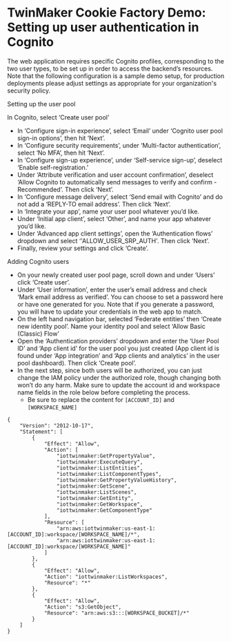 # TwinMaker Cookie Factory Demo: Setting up user authentication in Cognito

The web application requires specific Cognito profiles, corresponding to the two user types, to be set up in order to access the backend’s resources. Note that the following configuration is a sample demo setup, for production deployments please adjust settings as appropriate for your organization's security policy.

Setting up the user pool

In Cognito, select ‘Create user pool’

* In ‘Configure sign-in experience’, select ‘Email’ under ‘Cognito user pool sign-in options’, then hit ‘Next’.
* In ‘Configure security requirements’, under ‘Multi-factor authentication’, select ‘No MFA’, then hit ‘Next’.
* In ‘Configure sign-up experience’, under ‘Self-service sign-up’, deselect ‘Enable self-registration.’
* Under ‘Attribute verification and user account confirmation’, deselect ‘Allow Cognito to automatically send messages to verify and confirm - Recommended’. Then click ‘Next’.
* In ‘Configure message delivery’, select ‘Send email with Cognito’ and do not add a ‘REPLY-TO email address’. Then click ‘Next’.
* In ‘Integrate your app’, name your user pool whatever you’d like.
* Under ‘Initial app client’, select ‘Other’, and name your app whatever you’d like.
* Under ‘Advanced app client settings’, open the ‘Authentication flows’ dropdown and select ‘'ALLOW_USER_SRP_AUTH'. Then click ‘Next’.
* Finally, review your settings and click ‘Create’.

Adding Cognito users

* On your newly created user pool page, scroll down and under ‘Users’ click ‘Create user’.
* Under ‘User information’, enter the user’s email address and check ‘Mark email address as verified’. You can choose to set a password here or have one generated for you. Note that if you generate a password, you will have to update your credentials in the web app to match.
* On the left hand navigation bar, selected ‘Federate entities’ then ‘Create new identity pool’. Name your identity pool and select ‘Allow Basic (Classic) Flow’
* Open the ‘Authentication providers’ dropdown and enter the ‘User Pool ID’ and ‘App client id’ for the user pool you just created (App client id is found under ‘App integration’ and ‘App clients and analytics’ in the user pool dashboard). Then click ‘Create pool’.
* In the next step, since both users will be authorized, you can just change the IAM policy under the authorized role, though changing both won’t do any harm. Make sure to update the account id and workspace name fields in the role below before completing the process.
  * Be sure to replace the content for  `[ACCOUNT_ID]` and `[WORKSPACE_NAME]`

```
{
    "Version": "2012-10-17",
    "Statement": [
        {
            "Effect": "Allow",
            "Action": [
                "iottwinmaker:GetPropertyValue",
                "iottwinmaker:ExecuteQuery",
                "iottwinmaker:ListEntities",
                "iottwinmaker:ListComponentTypes",
                "iottwinmaker:GetPropertyValueHistory",
                "iottwinmaker:GetScene",
                "iottwinmaker:ListScenes",
                "iottwinmaker:GetEntity",
                "iottwinmaker:GetWorkspace",
                "iottwinmaker:GetComponentType"
            ],
            "Resource": [
                "arn:aws:iottwinmaker:us-east-1:[ACCOUNT_ID]:workspace/[WORKSPACE_NAME]/*",
                "arn:aws:iottwinmaker:us-east-1:[ACCOUNT_ID]:workspace/[WORKSPACE_NAME]"
            ]
        },
        {
            "Effect": "Allow",
            "Action": "iottwinmaker:ListWorkspaces",
            "Resource": "*"
        },
        {
            "Effect": "Allow",
            "Action": "s3:GetObject",
            "Resource": "arn:aws:s3:::[WORKSPACE_BUCKET]/*"
        }
    ]
}
```